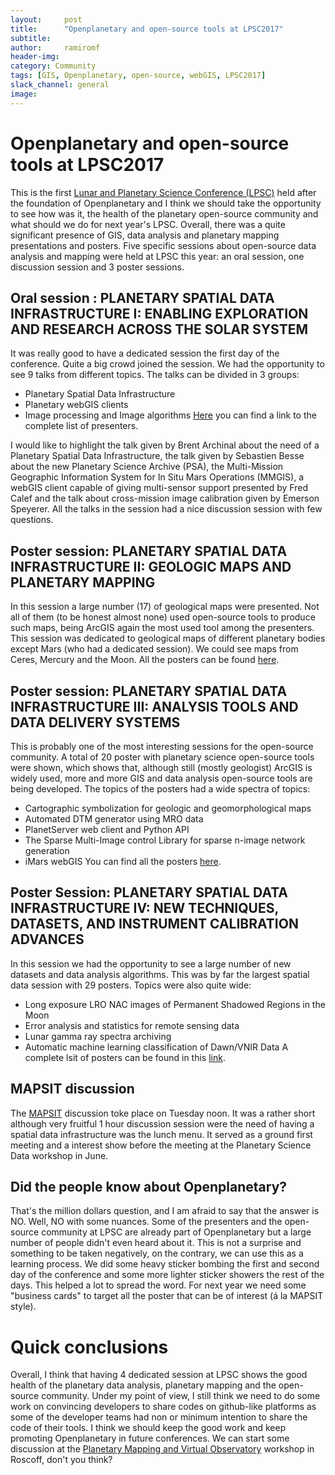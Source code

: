 ```yaml
---
layout:     post
title:      "Openplanetary and open-source tools at LPSC2017"
subtitle:   
author:     ramiromf
header-img:
category: Community
tags: [GIS, Openplanetary, open-source, webGIS, LPSC2017]
slack_channel: general
image:
---
```


# Openplanetary and open-source tools at LPSC2017

This is the first [Lunar and Planetary Science Conference (LPSC)](http://www.hou.usra.edu/meetings/lpsc2017/) held after the foundation of Openplanetary and I think we should take the opportunity to see how was it, the health of the planetary open-source community and what should we do for next year's LPSC. Overall, there was a quite significant presence of GIS, data analysis and planetary mapping presentations and posters. Five specific sessions about open-source data analysis and mapping were held at LPSC this year: an oral session, one discussion session and 3 poster sessions.

## Oral session : PLANETARY SPATIAL DATA INFRASTRUCTURE I: ENABLING EXPLORATION AND RESEARCH ACROSS THE SOLAR SYSTEM
It was really good to have a dedicated session the first day of the conference. Quite a big crowd joined the session. We had the opportunity to see 9 talks from different topics. The talks can be divided in 3 groups:
* Planetary Spatial Data Infrastructure
* Planetary webGIS clients
* Image processing and Image algorithms
[Here](http://www.lpi.usra.edu/meetings/lpsc2017/pdf/sess153.pdf) you can find a link to the complete list of presenters.

I would like to highlight the talk given by Brent Archinal about the need of a Planetary Spatial Data Infrastructure, the talk given by Sebastien Besse about the new Planetary Science Archive (PSA), the Multi-Mission Geographic Information System for In Situ Mars Operations (MMGIS), a webGIS client capable of giving multi-sensor support presented by Fred Calef and the talk about cross-mission image calibration given by Emerson Speyerer. All the talks in the session had a nice discussion session with few questions.

## Poster session: PLANETARY SPATIAL DATA INFRASTRUCTURE II: GEOLOGIC MAPS AND PLANETARY MAPPING
In this session a large number (17) of geological maps were presented. Not all of them (to be honest almost none) used open-source tools to produce such maps, being ArcGIS again the most used tool among the presenters. This session was dedicated to geological maps of different planetary bodies except Mars (who had a dedicated session). We could see maps from Ceres, Mercury and the Moon. All the posters can be found [here](http://www.lpi.usra.edu/meetings/lpsc2017/pdf/sess344.pdf).

## Poster session: PLANETARY SPATIAL DATA INFRASTRUCTURE III: ANALYSIS TOOLS AND DATA DELIVERY SYSTEMS
This is probably one of the most interesting sessions for the open-source community. A total of 20 poster with planetary science open-source tools were shown, which shows that, although still (mostly geologist) ArcGIS is widely used, more and more GIS and data analysis open-source tools are being developed. The topics of the posters had a wide spectra of topics:
* Cartographic symbolization for geologic and geomorphological maps
* Automated DTM generator using MRO data
* PlanetServer web client and Python API
* The Sparse Multi-Image control Library for sparse n-image network generation
* iMars webGIS
You can find all the posters [here](http://www.lpi.usra.edu/meetings/lpsc2017/pdf/sess345.pdf).

## Poster Session:  PLANETARY SPATIAL DATA INFRASTRUCTURE IV: NEW TECHNIQUES, DATASETS, AND INSTRUMENT CALIBRATION ADVANCES
In this session we had the opportunity to see a large number of new datasets and data analysis algorithms. This was by far the largest spatial data session with 29 posters. Topics were also quite wide:
* Long exposure LRO NAC images of Permanent Shadowed Regions in the Moon
* Error analysis and statistics for remote sensing data
* Lunar gamma ray spectra archiving
* Automatic machine learning classification of Dawn/VNIR Data
A complete lsit of posters can be found in this [link](http://www.lpi.usra.edu/meetings/lpsc2017/pdf/sess346.pdf).

## MAPSIT discussion
The [MAPSIT](http://www.lpi.usra.edu/mapsit/) discussion toke place on Tuesday noon. It was a rather short although very fruitful 1 hour discussion session were the need of having a spatial data infrastructure was the lunch menu. It served as a ground first meeting and a interest show before the meeting at the Planetary Science Data workshop in June.

## Did the people know about Openplanetary?
That's the million dollars question, and I am afraid to say that the answer is NO. Well, NO with some nuances. Some of the presenters and the open-source community at LPSC are already part of Openplanetary but a large number of people didn't even heard about it. This is not a surprise and something to be taken negatively, on the contrary, we can use this as a learning process. We did some heavy sticker bombing the first and second day of the conference and some more lighter sticker showers the rest of the days. This helped a lot to spread the word. For next year we need some "business cards" to target all the poster that can be of interest (á la MAPSIT style).

# Quick conclusions
Overall, I think that having 4 dedicated session at LPSC shows the good health of the planetary data analysis, planetary mapping and the open-source community. Under my point of view, I still think we need to do some work on convincing developers to share codes on github-like platforms as some of the developer teams had non or minimum intention to share the code of their tools. I think we should keep the good work and keep promoting Openplanetary in future conferences. We can start some discussion at the [Planetary Mapping and Virtual Observatory](https://epn-vespa.github.io/mapping2017/) workshop in Roscoff, don't you think?
